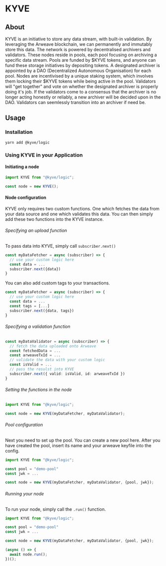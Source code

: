 # KYVE

## About

KYVE is an initiative to store any data stream, with built-in validation. By leveraging the Arweave blockchain, we can
permanently and immutably store this data.
The network is powered by decentralised archivers and validators. These nodes reside in pools, each pool focusing on
archiving a specific data stream. Pools are funded by $KYVE tokens, and anyone can fund these storage initiatives by
depositing tokens.
A designated archiver is appointed by a DAO (Decentralized Autonomous Organisation) for each pool. Nodes are
incentivised by a unique staking system, which involves them locking their $KYVE tokens while being active in the pool.
Validators will "get together" and vote on whether the designated archiver is properly doing it's job. If the validators
come to a consensus that the archiver is no longer acting honestly or reliably, a new archiver will be decided upon in
the DAO. Validators can seemlessly transition into an archiver if need be.

## Usage

### Installation

```
yarn add @kyve/logic
```

### Using KYVE in your Application

#### Initiating a node

```ts
import KYVE from "@kyve/logic";

const node = new KYVE();
```

#### Node configuration

KYVE only requires two custom functions. One which fetches the data from your
data source and one which validates this data. You can then simply add these two functions into the KYVE instance.

###### Specifying an upload function

To pass data into KYVE, simply call `subscriber.next()`

```ts
const myDataFetcher = async (subscriber) => {
  // use your custom logic here
  const data = ...
  subscriber.next({data})
}
```

You can also add custom tags to your transactions.

```ts
const myDataFetcher = async (subscriber) => {
  // use your custom logic here
  const data = ...
  const tags = [...]
  subscriber.next({data, tags})
}
```

###### Specifying a validation function

```ts
const myDataValidator = async (subscriber) => {
  // fetch the data uploaded onto Arweave
  const fetchedData = ...
  const arweaveTxId = ...
  // validate the data with your custom logic
  const isValid = ...
  // pass the resulst into KYVE
  subscriber.next({ valid: isValid, id: arweaveTxId })
}
```

###### Setting the functions in the node

```ts
import KYVE from "@kyve/logic";

const node = new KYVE(myDataFetcher, myDataValidator);
```

###### Pool configuration
Next you need to set up the pool. You can create a new pool here.
After you have created the pool, insert its name and your arweave keyfile into the config.

```ts
import KYVE from "@kyve/logic";

const pool = "demo-pool"
const jwk = ...

const node = new KYVE(myDataFetcher, myDataValidator, {pool, jwk});
```

###### Running your node
To run your node, simply call the `.run()` function.

```ts
import KYVE from "@kyve/logic";

const pool = "demo-pool"
const jwk = ...

const node = new KYVE(myDataFetcher, myDataValidator, {pool, jwk});

(async () => {
  await node.run();
})();
```
